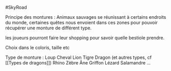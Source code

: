 #SkyRoad 

Principe des montures : Animaux sauvages se réunissant à certains endroits du monde, certaines quêtes nous envoient dans ces zones pour pouvoir récupérer une monture de différent type.

les joueurs pourront faire leur shopping pour savoir quelle bestiole prendre.

Choix dans le coloris, taille etc

Type de monture :
Loup
Cheval
Lion
Tigre
Dragon (et autres types, cf [[Types de dragons]])
Rhino
Zèbre
Âne
Griffon
Lézard
Salamandre
...